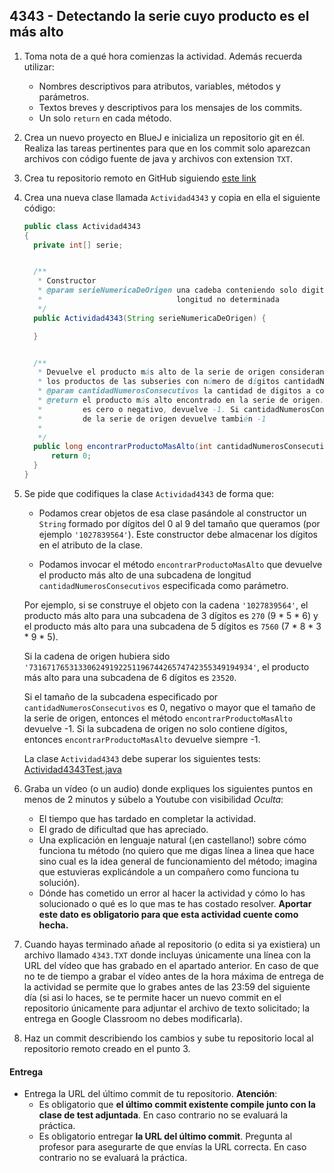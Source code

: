 ## 4343 - Detectando la serie cuyo producto es el más alto

1. Toma nota de a qué hora comienzas la actividad. Además recuerda utilizar:
   * Nombres descriptivos para atributos, variables, métodos y parámetros.
   * Textos breves y descriptivos para los mensajes de los commits.
   * Un solo `return` en cada método.

2. Crea un nuevo proyecto en BlueJ e inicializa un repositorio git en él. Realiza las tareas pertinentes para que en los commit solo aparezcan archivos con código fuente de java y archivos con extension `TXT`.

3. Crea tu repositorio remoto en GitHub siguiendo [este link](https://classroom.github.com/a/oEX6WeJd)

5. Crea una nueva clase llamada `Actividad4343` y copia en ella el siguiente código: 

      ```java
      public class Actividad4343
      {
        private int[] serie;


        /**
         * Constructor
         * @param serieNumericaDeOrigen una cadeba conteniendo solo digitos del 0 al 9 de 
         *                              longitud no determinada
         */
        public Actividad4343(String serieNumericaDeOrigen) {

        }


        /**
         * Devuelve el producto más alto de la serie de origen considerando solo 
         * los productos de las subseries con número de dígitos cantidadNumerosConsecutivos
         * @param cantidadNumerosConsecutivos la cantidad de digitos a considerar consecutivos
         * @return el producto más alto encontrado en la serie de origen. Si cantidadNumerosConsecutivos
         *         es cero o negativo, devuelve -1. Si cantidadNumerosConsecutivos es menor que el tamaño
         *         de la serie de origen devuelve también -1
         * 
         */
        public long encontrarProductoMasAlto(int cantidadNumerosConsecutivos) {
            return 0;
        }
      }      
      ```

      
4. Se pide que codifiques la clase `Actividad4343` de forma que:

    - Podamos crear objetos de esa clase pasándole al constructor un `String` formado por dígitos del 0 al 9 del tamaño que queramos (por ejemplo `'1027839564'`). Este constructor debe almacenar los dígitos en el atributo de la clase.
    
    - Podamos invocar el método `encontrarProductoMasAlto` que devuelve el producto más alto de una subcadena de longitud `cantidadNumerosConsecutivos` especificada como parámetro. 

    Por ejemplo, si se construye el objeto con la cadena `'1027839564'`, el producto más alto para una subcadena de 3 dígitos es `270` (9 * 5 * 6) y el producto más alto para una subcadena de 5 dígitos es `7560` (7 * 8 * 3 * 9 * 5).

    Si la cadena de origen hubiera sido `'73167176531330624919225119674426574742355349194934'`, el producto más alto para una subcadena de 6 dígitos es `23520`.

    Si el tamaño de la subcadena especificado por `cantidadNumerosConsecutivos` es 0, negativo o mayor que el tamaño de la serie de origen, entonces el método `encontrarProductoMasAlto` devuelve -1.  Si la subcadena de origen no solo contiene dígitos, entonces `encontrarProductoMasAlto` devuelve siempre -1.

    La clase `Actividad4343` debe superar los siguientes tests: [Actividad4343Test.java]()

5. Graba un vídeo (o un audio) donde expliques los siguientes puntos en menos de 2 minutos y súbelo a Youtube con visibilidad *Oculta*:
    - El tiempo que has tardado en completar la actividad.
    - El grado de dificultad que has apreciado.
    - Una explicación en lenguaje natural (¡en castellano!) sobre cómo funciona tu método (no quiero que me digas línea a linea que hace sino cual es la idea general de funcionamiento del método; imagina que estuvieras explicándole a un compañero como funciona tu solución).
    - Dónde has cometido un error al hacer la actividad y cómo lo has solucionado o qué es lo que mas te has costado resolver. **Aportar este dato es obligatorio para que esta actividad cuente como hecha.**

5. Cuando hayas terminado añade al repositorio (o edita si ya existiera) un archivo llamado `4343.TXT` donde incluyas únicamente una línea con la URL del vídeo que has grabado en el apartado anterior. En caso de que no te de tiempo a grabar el vídeo antes de la hora máxima de entrega de la actividad se permite que lo grabes antes de las 23:59 del siguiente día (si asi lo haces, se te permite hacer un nuevo commit en el repositorio únicamente para adjuntar el archivo de texto solicitado; la entrega en Google Classroom no debes modificarla).

6. Haz un commit describiendo los cambios y sube tu repositorio local al repositorio remoto creado en el punto 3.

#### Entrega

* Entrega la URL del último commit de tu repositorio. __Atención__: 
  * Es obligatorio que __el último commit existente compile junto con la clase de test adjuntada__. En caso contrario no se evaluará la práctica.
  * Es obligatorio entregar __la URL del último commit__. Pregunta al profesor para asegurarte de que envías la URL correcta. En caso contrario no se evaluará la práctica.
